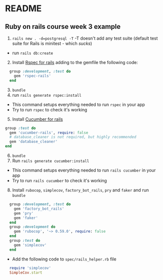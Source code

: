 # README
## Ruby on rails course week 3 example

1. `rails new . -d=postgresql -T` -T doesn't add any test suite (default test suite for Rails is minitest - which _sucks_)
  * run `rails db:create`
2. Install [Rspec for rails](https://github.com/rspec/rspec-rails) adding to the gemfile the following code:
```ruby
  group :development, :test do
    gem 'rspec-rails'
  end
```
3. `bundle`
4. run `rails generate rspec:install`
  * This command setups everything needed to run `rspec` in your app
  * Try to run `rspec` to check it's working
5. Install [Cucumber for rails](https://github.com/cucumber/cucumber-rails)
```ruby
group :test do
  gem 'cucumber-rails', require: false
  # database_cleaner is not required, but highly recommended
  gem 'database_cleaner'
end
```
6. `bundle`
7. Run `rails generate cucumber:install`
  * This command setups everything needed to run `rails cucumber` in your app
  * Try to run `rails cucumber` to check it's working
8. Install `rubocop`, `simplecov`, `factory_bot_rails`, `pry` and `faker` and run `bundle`
```ruby
  group :development, :test do
    gem 'factory_bot_rails'
    gem 'pry'
    gem 'faker'
  end
  group :development do
    gem 'rubocop', '~> 0.59.0', require: false
  end
  group :test do
    gem 'simplecov'
  end
```
  * Add the following code to `spec/rails_helper.rb` file
  ```ruby
    require 'simplecov'
    SimpleCov.start
  ```
